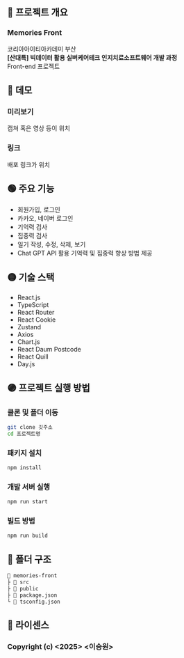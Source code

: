 ## 🔴 프로젝트 개요
### Memories Front
코리아아이티아카데미 부산  
**[산대특] 빅데이터 활용 실버케어테크 인지치료소프트웨어 개발 과정**  
Front-end 프로젝트  

## 🔵 데모
### 미리보기
캡쳐 혹은 영상 등이 위치
### 링크
배포 링크가 위치

## 🟢 주요 기능
- 회원가입, 로그인
- 카카오, 네이버 로그인
- 기억력 검사
- 집중력 검사
- 일기 작성, 수정, 삭제, 보기
- Chat GPT API 활용 기억력 및 집중력 향상 방법 제공

## 🟡 기술 스택
- React.js
- TypeScript
- React Router
- React Cookie
- Zustand
- Axios
- Chart.js
- React Daum Postcode
- React Quill
- Day.js

## 🟣 프로젝트 실행 방법
### 클론 및 폴더 이동
```bash
git clone 깃주소
cd 프로젝트명
```

### 패키지 설치
```bash
npm install 
```

### 개발 서버 실행
```bash
npm run start
```

### 빌드 방법
```bash
npm run build
```

## 📂 폴더 구조
```md
📂 memories-front
├ 📂 src
├ 📂 public
├ 📄 package.json
└ 📄 tsconfig.json
```

## 📑 라이센스
### Copyright (c) <2025> <이승원>
